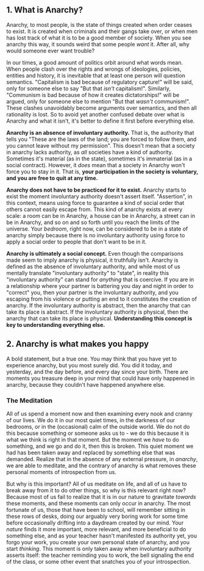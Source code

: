 ## 1. What is Anarchy?

Anarchy, to most people, is the state of things created when order ceases to exist. It is created when criminals and their gangs take over, or when men has lost track of what it is to be a good member of society. When you see anarchy this way, it sounds weird that some people _want_ it. After all, why would someone ever want trouble?

In our times, a good amount of politics orbit around what words mean. When people clash over the rights and wrongs of ideologies, policies, entities and history, it is inevitable that at least one person will question semantics. "Capitalism is bad because of regulatory capture!" will be said, only for someone else to say "But that _isn't_ capitalism!". Similarly, "Communism is bad because of how it creates dictatorships!" will be argued, only for someone else to mention "But that _wasn't_ communism!". These clashes unavoidably become arguments over semantics, and then all rationality is lost. So to avoid yet another confused debate over what is Anarchy and what it isn't, it's better to define it first before everything else.

**Anarchy is an absence of involuntary authority.** That is, the authority that tells you "These are the laws of the land; you are forced to follow them, and you cannot leave without my permission". This doesn't mean that a society in anarchy lacks authority, as _all_ societies have a kind of authority. Sometimes it's material (as in the state), sometimes it's immaterial (as in a social contract). However, it _does_ mean that a society in Anarchy won't force you to stay in it. That is, **your participation in the society is voluntary, and you are free to quit at any time.**

**Anarchy does not have to be practiced for it to exist.** Anarchy starts to exist the moment involuntary authority doesn't assert itself. "Assertion", in this context, means using force to guarantee a kind of social order that others cannot easily escape from. This kind of anarchy exists at every scale: a room can be in Anarchy, a house can be in Anarchy, a street can in be in Anarchy, and so on and so forth until you reach the limits of the universe. Your _bedroom_, right now, can be considered to be in a state of anarchy simply because there is no involuntary authority using force to apply a social order to people that don't want to be in it.

**Anarchy is ultimately a social concept.** Even though the comparisons made seem to imply anarchy is physical, it truthfully isn't. Anarchy is defined as the absence of involuntary authority, and while most of us mentally translate "involuntary authority" to "state", in reality this "involuntary authority" can stand for _anything_ that is coercive. If you are in a relationship where your partner is battering you day and night in order to "correct" you, then your partner is the involuntary authority, and you escaping from his violence or putting an end to it constitutes the creation of anarchy. If the involuntary authority is abstract, then the anarchy that can take its place is abstract. If the involuntary authority is physical, then the anarchy that can take its place is physical. **Understanding this concept is key to understanding everything else.**

## 2. Anarchy is what makes you happy

A bold statement, but a true one. You may think that you have yet to experience anarchy, but you most surely did. You did it today, and yesterday, and the day before, and every day since your birth. There are moments you treasure deep in your mind that could have only happened in anarchy, because they couldn't have happened anywhere else.

### The Meditation

All of us spend a moment now and then examining every nook and cranny of our lives. We do it in our most quiet times, in the darkness of our bedrooms, or in the (occasional) calm of the outside world. We do not do this because something or someone asks us to - we do this because it is what we think is right in that moment. But the moment we _have_ to do something, and we go and do it, then this is broken. This quiet moment we had has been taken away and replaced by something else that was demanded. Realize that in the absence of any external pressure, in _anarchy_, we are able to meditate, and the contrary of anarchy is what removes these personal moments of introspection from us.

But why is this important? All of us meditate on life, and all of us have to break away from it to do other things, so why is this relevant right now? Because most of us fail to realize that it is in our nature to gravitate _towards_ these moments, and these moments can only occur in anarchy. The most fortunate of us, those that have been to school, will remember sitting in these rows of desks, doing our arguably very boring work for some time before occasionally drifting into a daydream created by our mind. Your _nature_ finds it more important, more relevant, and more beneficial to do something else, and as your teacher hasn't manifested its authority yet, you forgo your work, you create your own personal state of anarchy, and you start _thinking_. This moment is only taken away when involuntary authority asserts itself: the teacher reminding you to work, the bell signaling the end of the class, or some other event that snatches you of your introspection.